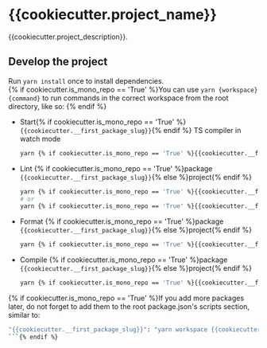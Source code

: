 # {{cookiecutter.project_name}}

{{cookiecutter.project_description}}.

## Develop the project

Run `yarn install` once to install dependencies.  
{% if cookiecutter.is_mono_repo == 'True' %}You can use `yarn {workspace} {command}` to run commands in the correct workspace from the root directory, like so:
{% endif %}
- Start{% if cookiecutter.is_mono_repo == 'True' %} `{{cookiecutter.__first_package_slug}}`{% endif %} TS compiler in watch mode
  ```sh
  yarn {% if cookiecutter.is_mono_repo == 'True' %}{{cookiecutter.__first_package_slug}} {% endif %}dev
  ```

- Lint {% if cookiecutter.is_mono_repo == 'True' %}package `{{cookiecutter.__first_package_slug}}`{% else %}project{% endif %}
  ```sh
  yarn {% if cookiecutter.is_mono_repo == 'True' %}{{cookiecutter.__first_package_slug}} {% endif %}lint
  # or
  yarn {% if cookiecutter.is_mono_repo == 'True' %}{{cookiecutter.__first_package_slug}} {% endif %}lint:fix
  ```

- Format {% if cookiecutter.is_mono_repo == 'True' %}package `{{cookiecutter.__first_package_slug}}`{% else %}project{% endif %}
  ```sh
  yarn {% if cookiecutter.is_mono_repo == 'True' %}{{cookiecutter.__first_package_slug}} {% endif %}format
  ```

- Compile {% if cookiecutter.is_mono_repo == 'True' %}package `{{cookiecutter.__first_package_slug}}`{% else %}project{% endif %}
  ```sh
  yarn {% if cookiecutter.is_mono_repo == 'True' %}{{cookiecutter.__first_package_slug}} {% endif %}compile
  ```

{% if cookiecutter.is_mono_repo == 'True' %}If you add more packages later, do not forget to add them to the root package.json's scripts section, similar to:
```sh
"{{cookiecutter.__first_package_slug}}": "yarn workspace {{cookiecutter.__first_package_slug}}"
```{% endif %}
